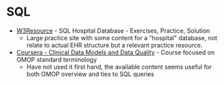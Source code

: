 # SQL

* [W3Resource](https://www.w3resource.com/sql-exercises/hospital-database-exercise/sql-exercise-on-hospital-database.php) - SQL Hospital Database - Exercises, Practice, Solution
  * Large practice site with some content for a "hospital" database, not relate to actual EHR structure but a relevant practice resource.
* [Coursera - Clinical Data Models and Data Quality](https://www.coursera.org/lecture/clinical-data-models-and-data-quality-assessments/querying-omop-rOGrq) - Course focused on OMOP standard terminology
  * Have not used it first hand, the available content seems useful for both OMOP overview and ties to SQL queries
